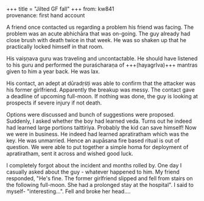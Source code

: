 +++
title = "Jilted GF fall"
+++
from: kw841  
provenance: first hand account

A friend once contacted us regarding a problem his friend was facing. The problem was an acute abhichāra that was on-going. The guy already had close brush with death twice in that week. He was so shaken up that he practically locked himself in that room.

His vaiṣṇava guru was traveling and uncontactable. He should have listened to his guru and performed the puraścharaṇa of +++(hayagrIva)+++ mantras given to him a year back. He was lax. 

His contact, an adept at dūradṛśṭi was able to confirm that the attacker was his former girlfriend. Apparently the breakup was messy. The contact gave a deadline of upcoming full-moon. If nothing was done, the guy is looking at prospects if severe injury if not death.

Options were discussed and bunch of suggestions were proposed. Suddenly, I asked whether the boy had learned veda. Turns out he indeed had learned large portions taittiriya. Probably the kid can save himself! Now we were in business. He indeed had learned apratiratham which was the key. He was unmarried. Hence an aupāsana fire based ritual is out of question. We were able to put together a simple homa for deployment of apratiratham, sent it across and wished good luck.

I completely forgot about the incident and months rolled by. One day I casually asked about the guy - whatever happened to him. My friend responded, "He's fine. The former girlfriend slipped and fell from stairs on the following full-moon. She had a prolonged stay at the hospital". I said to myself- "interesting...". Fell and broke her head....